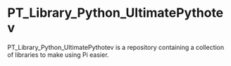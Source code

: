 # PT_Library_Python_UltimatePythotev
PT_Library_Python_UltimatePythotev is a repository containing a collection of libraries to make using Pi easier.
